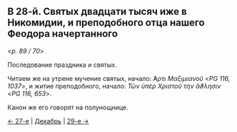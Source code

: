 ## В 28-й. Святых двадцати тысяч иже в Никомидии, и преподобного отца нашего Феодора начертанного

<*p. 89 / 70*>
 
Последование праздника и святых. 

Читаем же на утрене мучение святых, начало: *̓́Αρτι Μαξιμιανοῦ* <*PG 116, 1037*>, 
и житие преподобного, начало: *Τῶν ὑπὲρ Χριστοῦ τὴν ἄϑλησιν* <*PG 116, 653*>. 

Канон же его говорят на полунощнице. 

[← 27-е](12_27_MES.ru.md) | [Декабрь](README.md#28-й) | [29-е →](12_29_MES.ru.md)